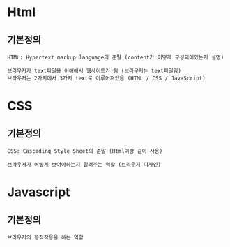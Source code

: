 # Html

## 기본정의

    HTML: Hypertext markup language의 준말 (content가 어떻게 구성되어있는지 설명)

    브라우저가 text파일을 이해해서 웹사이트가 됨 (브라우저는 text파일임)
    브라우저는 2가지에서 3가지 text로 이루어져있음 (HTML / CSS / JavaScript)

# CSS

## 기본정의

    CSS: Cascading Style Sheet의 준말 (Html이랑 같이 사용)

    브라우저가 어떻게 보여야하는지 알려주는 역할 (브라우저 디자인)

# Javascript

## 기본정의

    브라우저의 동적작용을 하는 역할
